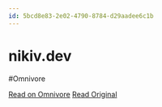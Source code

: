 ```yaml
---
id: 5bcd8e83-2e02-4790-8784-d29aadee6c1b
---
```


# nikiv.dev
#Omnivore

[Read on Omnivore](https://omnivore.app/me/-191f953466c)
[Read Original](https://nikiv.dev)


